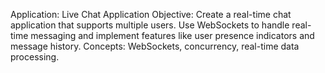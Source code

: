 Application: Live Chat Application
Objective: Create a real-time chat application that supports multiple users. Use WebSockets to handle real-time messaging and implement features like user presence indicators and message history.
Concepts: WebSockets, concurrency, real-time data processing.